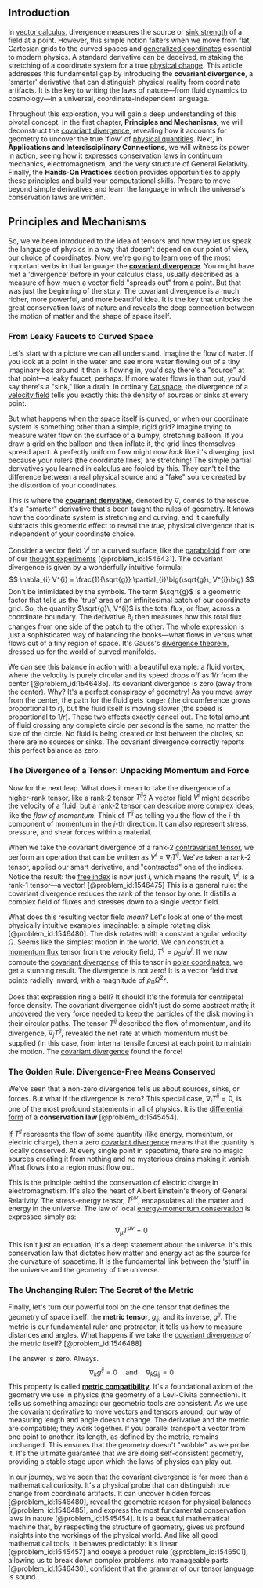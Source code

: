 ## Introduction
In [vector calculus](@article_id:146394), divergence measures the source or [sink strength](@article_id:176023) of a field at a point. However, this simple notion falters when we move from flat, Cartesian grids to the curved spaces and [generalized coordinates](@article_id:156082) essential to modern physics. A standard derivative can be deceived, mistaking the stretching of a coordinate system for a true [physical change](@article_id:135748). This article addresses this fundamental gap by introducing the **covariant divergence**, a 'smarter' derivative that can distinguish physical reality from coordinate artifacts. It is the key to writing the laws of nature—from fluid dynamics to cosmology—in a universal, coordinate-independent language.

Throughout this exploration, you will gain a deep understanding of this pivotal concept. In the first chapter, **Principles and Mechanisms**, we will deconstruct the [covariant divergence](@article_id:274545), revealing how it accounts for geometry to uncover the true 'flow' of [physical quantities](@article_id:176901). Next, in **Applications and Interdisciplinary Connections**, we will witness its power in action, seeing how it expresses conservation laws in continuum mechanics, electromagnetism, and the very structure of General Relativity. Finally, the **Hands-On Practices** section provides opportunities to apply these principles and build your computational skills. Prepare to move beyond simple derivatives and learn the language in which the universe's conservation laws are written.

## Principles and Mechanisms

So, we've been introduced to the idea of tensors and how they let us speak the language of physics in a way that doesn't depend on our point of view, our choice of coordinates. Now, we're going to learn one of the most important verbs in that language: the **[covariant divergence](@article_id:274545)**. You might have met a 'divergence' before in your calculus class, usually described as a measure of how much a vector field "spreads out" from a point. But that was just the beginning of the story. The covariant divergence is a much richer, more powerful, and more beautiful idea. It is the key that unlocks the great conservation laws of nature and reveals the deep connection between the motion of matter and the shape of space itself.

### From Leaky Faucets to Curved Space

Let's start with a picture we can all understand. Imagine the flow of water. If you look at a point in the water and see more water flowing out of a tiny imaginary box around it than is flowing in, you'd say there's a "source" at that point—a leaky faucet, perhaps. If more water flows in than out, you'd say there's a "sink," like a drain. In ordinary [flat space](@article_id:204124), the divergence of a [velocity field](@article_id:270967) tells you exactly this: the density of sources or sinks at every point.

But what happens when the space itself is curved, or when our coordinate system is something other than a simple, rigid grid? Imagine trying to measure water flow on the surface of a bumpy, stretching balloon. If you draw a grid on the balloon and then inflate it, the grid lines themselves spread apart. A perfectly uniform flow might now *look* like it's diverging, just because your rulers (the coordinate lines) are stretching! The simple partial derivatives you learned in calculus are fooled by this. They can't tell the difference between a real physical source and a "fake" source created by the distortion of your coordinates.

This is where the **[covariant derivative](@article_id:151982)**, denoted by $\nabla$, comes to the rescue. It's a "smarter" derivative that's been taught the rules of geometry. It knows how the coordinate system is stretching and curving, and it carefully subtracts this geometric effect to reveal the *true*, physical divergence that is independent of your coordinate choice.

Consider a vector field $V^i$ on a curved surface, like the [paraboloid](@article_id:264219) from one of our [thought experiments](@article_id:264080) [@problem_id:1546431]. The covariant divergence is given by a wonderfully intuitive formula:
$$
\nabla_{i} V^{i} = \frac{1}{\sqrt{g}} \partial_{i}\big(\sqrt{g}\, V^{i}\big)
$$
Don't be intimidated by the symbols. The term $\sqrt{g}$ is a geometric factor that tells us the 'true' area of an infinitesimal patch of our coordinate grid. So, the quantity $\sqrt{g}\, V^{i}$ is the total flux, or flow, across a coordinate boundary. The derivative $\partial_i$ then measures how this total flux changes from one side of the patch to the other. The whole expression is just a sophisticated way of balancing the books—what flows in versus what flows out of a tiny region of space. It's Gauss's [divergence theorem](@article_id:144777), dressed up for the world of curved manifolds.

We can see this balance in action with a beautiful example: a fluid vortex, where the velocity is purely circular and its speed drops off as $1/r$ from the center [@problem_id:1546485]. Its covariant divergence is zero (away from the center). Why? It's a perfect conspiracy of geometry! As you move away from the center, the path for the fluid gets longer (the circumference grows proportional to $r$), but the fluid itself is moving slower (the speed is proportional to $1/r$). These two effects exactly cancel out. The total amount of fluid crossing any complete circle per second is the same, no matter the size of the circle. No fluid is being created or lost between the circles, so there are no sources or sinks. The covariant divergence correctly reports this perfect balance as zero.

### The Divergence of a Tensor: Unpacking Momentum and Force

Now for the next leap. What does it mean to take the divergence of a higher-rank tensor, like a rank-2 tensor $T^{ij}$? A vector field $V^i$ might describe the velocity of a fluid, but a rank-2 tensor can describe more complex ideas, like the *flow of momentum*. Think of $T^{ij}$ as telling you the flow of the $i$-th component of momentum in the $j$-th direction. It can also represent stress, pressure, and shear forces within a material.

When we take the covariant divergence of a rank-2 [contravariant tensor](@article_id:187524), we perform an operation that can be written as $V^i = \nabla_j T^{ij}$. We've taken a rank-2 tensor, applied our smart derivative, and "contracted" one of the indices. Notice the result: the [free index](@article_id:188936) is now just $i$, which means the result, $V^i$, is a rank-1 tensor—a vector! [@problem_id:1546475] This is a general rule: the covariant divergence reduces the rank of the tensor by one. It distills a complex field of fluxes and stresses down to a single vector field.

What does this resulting vector field *mean*? Let's look at one of the most physically intuitive examples imaginable: a simple rotating disk [@problem_id:1546480]. The disk rotates with a constant angular velocity $\Omega$. Seems like the simplest motion in the world. We can construct a [momentum flux](@article_id:199302) tensor from the velocity field, $T^{ij} = \rho_0 u^i u^j$. If we now compute the [covariant divergence](@article_id:274545) of this tensor in [polar coordinates](@article_id:158931), we get a stunning result. The divergence is not zero! It is a vector field that points radially inward, with a magnitude of $\rho_0 \Omega^2 r$.

Does that expression ring a bell? It should! It's the formula for centripetal force density. The covariant divergence didn't just do some abstract math; it uncovered the very force needed to keep the particles of the disk moving in their circular paths. The tensor $T^{ij}$ described the flow of momentum, and its divergence, $\nabla_j T^{ij}$, revealed the net rate at which momentum must be supplied (in this case, from internal tensile forces) at each point to maintain the motion. The [covariant divergence](@article_id:274545) found the force!

### The Golden Rule: Divergence-Free Means Conserved

We've seen that a non-zero divergence tells us about sources, sinks, or forces. But what if the divergence is zero? This special case, $\nabla_j T^{ij} = 0$, is one of the most profound statements in all of physics. It is the [differential form](@article_id:173531) of a **conservation law** [@problem_id:1545454].

If $T^{ij}$ represents the flow of some quantity (like energy, momentum, or electric charge), then a zero [covariant divergence](@article_id:274545) means that the quantity is locally conserved. At every single point in spacetime, there are no magic sources creating it from nothing and no mysterious drains making it vanish. What flows into a region must flow out.

This is the principle behind the conservation of electric charge in electromagnetism. It's also the heart of Albert Einstein's theory of General Relativity. The stress-energy tensor, $T^{\mu\nu}$, encapsulates all the matter and energy in the universe. The law of local [energy-momentum conservation](@article_id:190567) is expressed simply as:
$$
\nabla_\mu T^{\mu\nu} = 0
$$
This isn't just an equation; it's a deep statement about the universe. It's this conservation law that dictates how matter and energy act as the source for the curvature of spacetime. It is the fundamental link between the 'stuff' in the universe and the geometry of the universe.

### The Unchanging Ruler: The Secret of the Metric

Finally, let's turn our powerful tool on the one tensor that defines the geometry of space itself: the **metric tensor**, $g_{ij}$, and its inverse, $g^{ij}$. The metric is our fundamental ruler and protractor; it tells us how to measure distances and angles. What happens if we take the [covariant divergence](@article_id:274545) of the metric itself? [@problem_id:1546488]

The answer is zero. Always.
$$
\nabla_k g^{ij} = 0 \quad \text{and} \quad \nabla_k g_{ij} = 0
$$
This property is called **[metric compatibility](@article_id:265416)**. It's a foundational axiom of the geometry we use in physics (the geometry of a Levi-Civita connection). It tells us something amazing: our geometric tools are consistent. As we use the [covariant derivative](@article_id:151982) to move vectors and tensors around, our way of measuring length and angle doesn't change. The derivative and the metric are compatible; they work together. If you parallel transport a vector from one point to another, its length, as defined by the metric, remains unchanged. This ensures that the geometry doesn't "wobble" as we probe it. It's the ultimate guarantee that we are doing self-consistent geometry, providing a stable stage upon which the laws of physics can play out.

In our journey, we've seen that the covariant divergence is far more than a mathematical curiosity. It's a physical probe that can distinguish true change from coordinate artifacts. It can uncover hidden forces [@problem_id:1546480], reveal the geometric reason for physical balances [@problem_id:1546485], and express the most fundamental conservation laws in nature [@problem_id:1545454]. It is a beautiful mathematical machine that, by respecting the structure of geometry, gives us profound insights into the workings of the physical world. And like all good mathematical tools, it behaves predictably: it's linear [@problem_id:1545457] and obeys a product rule [@problem_id:1546501], allowing us to break down complex problems into manageable parts [@problem_id:1546430], confident that the grammar of our tensor language is sound.